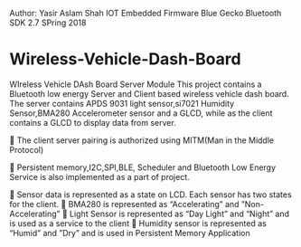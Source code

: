 Author: Yasir Aslam Shah
IOT Embedded Firmware
Blue Gecko Bluetooth SDK 2.7
SPring 2018


# Wireless-Vehicle-Dash-Board
WIreless Vehicle DAsh Board Server Module
This project contains a Bluetooth low energy Server and Client based wireless vehicle dash board. The server contains APDS 9031 light sensor,si7021 Humidity Sensor,BMA280 Accelerometer sensor and a GLCD, while as the client contains a GLCD to display data from server.

 The client server pairing is authorized using MITM(Man in the Middle Protocol)

 Persistent memory,I2C,SPI,BLE, Scheduler and Bluetooth Low Energy Service is also implemented as a part of project.

 Sensor data is represented as a state on LCD. Each sensor has two states for the client.
 BMA280 is represented as “Accelerating” and ”Non-Accelerating”
 Light Sensor is represented as “Day Light” and “Night” and is used as a service to the client
 Humidity sensor is represented as “Humid” and ”Dry” and is used in Persistent Memory Application
